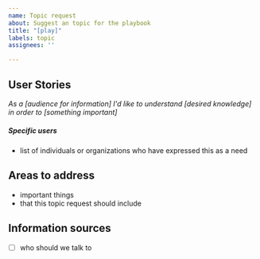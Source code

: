 ```yaml
---
name: Topic request
about: Suggest an topic for the playbook
title: "[play]"
labels: topic
assignees: ''

---
```


## User Stories

*As a [audience for information] I'd like to understand [desired knowledge] in order to [something important]*

##### Specific users

 * list of individuals or organizations who have expressed this as a need

## Areas to address

 * important things 
 * that this topic request should include

## Information sources

- [ ] who should we talk to

